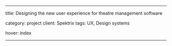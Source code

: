 ---

title: Designing the new user experience for theatre management software

category: project
client: Spektrix
tags: UX, Design systems

hover: index

---